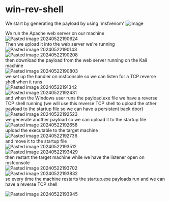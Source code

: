 # win-rev-shell
We start by generating the payload by using 'msfvenom' 
![image](https://github.com/FireBotato/win-rev-shell/assets/114668318/4b4b7e80-bef3-4ec1-a5b5-358be3566de8) <be>

We run the Apache web server on our machine <br>
![Pasted image 20240522190624](https://github.com/FireBotato/win-rev-shell/assets/114668318/b9ce4e82-2060-471b-8e85-b5dd90818a79) <br>
Then we upload it into the web server we're running <br>
![Pasted image 20240522190143](https://github.com/FireBotato/win-rev-shell/assets/114668318/eac11243-d91b-4f4b-8d71-78a79c88d7c8) <br>
![Pasted image 20240522190208](https://github.com/FireBotato/win-rev-shell/assets/114668318/75e1b65e-fd86-4c3d-9390-65e26adc0683) <br>
then download the payload from the web server running on the Kali machine<br>
![Pasted image 20240522190803](https://github.com/FireBotato/win-rev-shell/assets/114668318/fe2b2c9a-24cd-441e-ba72-68cc91cf4bfe) <br>
we set up the handler on msfconsole so we can listen for a TCP reverse shell when it runs <br>
![Pasted image 20240522191342](https://github.com/FireBotato/win-rev-shell/assets/114668318/5bca2aa2-27c1-4129-82ca-e27e30b16cbd) <br>
![Pasted image 20240522192431](https://github.com/FireBotato/win-rev-shell/assets/114668318/e605a2ce-05c3-487f-ba26-d60f07cefbee) <br>
and when the Windows user runs the payload.exe file we have a reverse TCP shell running (we will use this reverse TCP shell to upload the other payload to the startup file so we can have a persistent back door) <br>
![Pasted image 20240522192523](https://github.com/FireBotato/win-rev-shell/assets/114668318/a29d2816-b062-494d-9058-72efa022e907) <br>
we generate another payload so we can upload it to the startup file <br>
![Pasted image 20240522192658](https://github.com/FireBotato/win-rev-shell/assets/114668318/553a4a44-fcae-42b2-8a68-0e148b2b10bb) <br>
upload the executable to the target machine <br>
![Pasted image 20240522192736](https://github.com/FireBotato/win-rev-shell/assets/114668318/a73a2398-0589-452f-8235-b82fd4bac362) <br>
and move it to the startup file <br>
![Pasted image 20240522193512](https://github.com/FireBotato/win-rev-shell/assets/114668318/792bc651-91d2-47dc-891e-5de94f0968a2) <br>
![Pasted image 20240522193429](https://github.com/FireBotato/win-rev-shell/assets/114668318/79df52e7-056b-4850-8764-df2a6931c877) <br>
then restart the target machine while we have the listener open on msfconsole <br>
![Pasted image 20240522193702](https://github.com/FireBotato/win-rev-shell/assets/114668318/acc6ad13-fd64-4b21-abb5-7cc828a5c7c7) <br>
![Pasted image 20240522193832](https://github.com/FireBotato/win-rev-shell/assets/114668318/b7e41e8d-6548-4fc7-94ef-4e3d50b9b7fb) <br>
so every time the machine restarts the startup.exe payloads run and we can have a reverse TCP shell <br>

![Pasted image 20240522193945](https://github.com/FireBotato/win-rev-shell/assets/114668318/6249315b-3207-4e47-a4c8-17aab5f4fec0)









